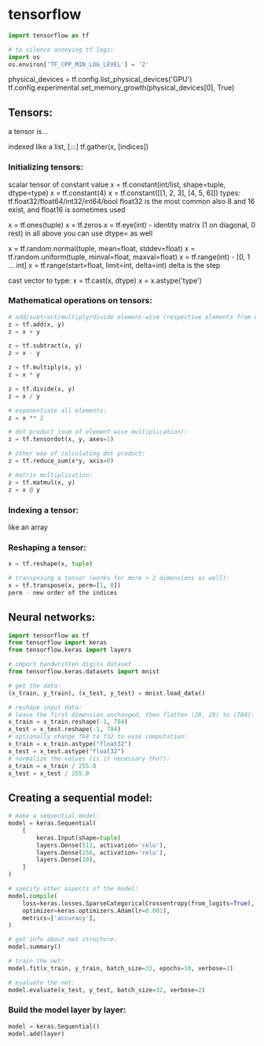 # tensorflow
```python
import tensorflow as tf

# to silence annoying tf logs:
import os
os.environ['TF_CPP_MIN_LOG_LEVEL'] = '2'
```


physical_devices = tf.config.list_physical_devices('GPU')
tf.config.experimental.set_memory_growth(physical_devices[0], True)


## Tensors:
a tensor is...

indexed like a list, [:::]
tf.gather(x, [indices])

### Initializing tensors:
scalar tensor of constant value
x = tf.constant(int/list, shape=tuple, dtype=type)
x = tf.constant(4)
x = tf.constant([[1, 2, 3], [4, 5, 6]])
types:
tf.float32/float64/int32/int64/bool
float32 is the most common
also 8 and 16 exist, and float16 is sometimes used

x = tf.ones(tuple)
x = tf.zeros
x = tf.eye(int) - identity matrix (1 on diagonal, 0 rest)
in all above you can use dtype= as well

x = tf.random.normal(tuple, mean=float, stddev=float)
x = tf.random.uniform(tuple, minval=float, maxval=float)
x = tf.range(int) - [0, 1 ... int]
x = tf.range(start=float, limit=int, delta=int)
delta is the step

cast vector to type:
x = tf.cast(x, dtype)
x = x.astype('type')

### Mathematical operations on tensors: 
```python
# add/subtract/multiply/divide element-wise (respective elements from each tensor):
z = tf.add(x, y)
z = x + y

z = tf.subtract(x, y)
z = x - y

z = tf.multiply(x, y)
z = x * y

z = tf.divide(x, y)
z = x / y

# exponentiate all elements:
z = x ** 2

# dot product (sum of element-wise multiplication):
z = tf.tensordot(x, y, axes=1)

# other way of calculating dot product:
z = tf.reduce_sum(x*y, axis=0)

# matrix multiplication:
z = tf.matmul(x, y)
z = x @ y

```

### Indexing a tensor:
like an array

### Reshaping a tensor:
```python
x = tf.reshape(x, tuple)

# transposing a tensor (works for more > 2 dimensions as well):
x = tf.transpose(x, perm=[1, 0])
perm - new order of the indices
```

## Neural networks:
```python
import tensorflow as tf
from tensorflow import keras
from tensorflow.keras import layers
```

```python
# import handwritten digits dataset
from tensorflow.keras.datasets import mnist

# get the data:
(x_train, y_train), (x_test, y_test) = mnist.load_data()

# reshape input data:
# leave the first dimension unchanged, then flatten (28, 28) to (784):
x_train = x_train.reshape(-1, 784)
x_test = x_test.reshape(-1, 784)
# optionally change f64 to f32 to ease computation:
x_train = x_train.astype("float32")
x_test = x_test.astype("float32")
# normalize the values (is it necessary tho?):
x_train = x_train / 255.0
x_test = x_test / 255.0
```

## Creating a sequential model:
```python
# make a sequential model:
model = keras.Sequential(
    [
        keras.Input(shape=tuple)
        layers.Dense(512, activation='relu'),
        layers.Dense(256, activation='relu'),
        layers.Dense(10),
    ]
)

# specify other aspects of the model:
model.compile(
    loss=keras.losses.SparseCategoricalCrossentropy(from_logits=True),
    optimizer=keras.optimizers.Adam(lr=0.001),
    metrics=['accuracy'],
)

# get info about net structure:
model.summary()

# train the net:
model.fit(x_train, y_train, batch_size=32, epochs=10, verbose=2)

# evaluate the net:
model.evaluate(x_test, y_test, batch_size=32, verbose=2)
```

### Build the model layer by layer:
```python
model = keras.Sequential()
model.add(layer)
```
